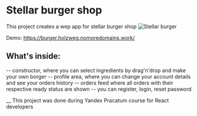 # Stellar burger shop
This project creates a wep app for stellar burger shop
![Stellar burger](http://holzweg.ru/tmp/constructor.png)

Demo: https://burger.holzweg.nomoredomains.work/

## What's inside:
-- constructor, where you can select ingredients by drag'n'drop and make your own borger
-- profile area, where you can change your account details and see your orders history
-- orders feed where all orders with their respective ready status are shown
-- you can register, login, reset password

__ This project was done during Yandex Pracatum course for React developers
